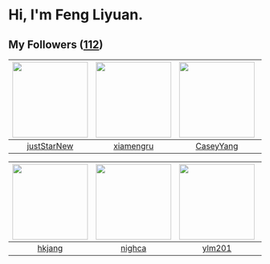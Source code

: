 # Hi, I'm Feng Liyuan.

## My Followers ([112](https://github.com/SunRunAway?tab=followers))

| <img src="https://avatars.githubusercontent.com/u/18233711?v=4" width="150" height="150" /> | <img src="https://avatars.githubusercontent.com/u/28560740?v=4" width="150" height="150" /> | <img src="https://avatars.githubusercontent.com/u/2445114?v=4" width="150" height="150" /> | <img src="https://avatars.githubusercontent.com/u/30543181?v=4" width="150" height="150" /> |
| :-----------------------------------------------------------------------------------------: | :-----------------------------------------------------------------------------------------: | :----------------------------------------------------------------------------------------: | :-----------------------------------------------------------------------------------------: |
|                        [justStarNew](https://github.com/justStarNew)                        |                          [xiamengru](https://github.com/xiamengru)                          |                          [CaseyYang](https://github.com/CaseyYang)                         |                         [LittleFall](https://github.com/LittleFall)                         |

| <img src="https://avatars.githubusercontent.com/u/3069493?v=4" width="150" height="150" /> | <img src="https://avatars.githubusercontent.com/u/1492263?v=4" width="150" height="150" /> | <img src="https://avatars.githubusercontent.com/u/588162?v=4" width="150" height="150" /> | <img src="https://avatars.githubusercontent.com/u/4661589?v=4" width="150" height="150" /> |
| :----------------------------------------------------------------------------------------: | :----------------------------------------------------------------------------------------: | :---------------------------------------------------------------------------------------: | :----------------------------------------------------------------------------------------: |
|                             [hkjang](https://github.com/hkjang)                            |                             [nighca](https://github.com/nighca)                            |                            [ylm201](https://github.com/ylm201)                            |                      [IceCoffee2013](https://github.com/IceCoffee2013)                     |